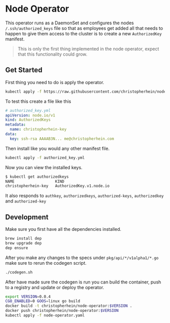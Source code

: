 # Node Operator

This operator runs as a DaemonSet and configures the nodes
`/.ssh/authorized_keys` file so that as employees get added all that needs to
happen to give them access to the cluster is to create a new `AuthorizedKey`
manifest. 

> This is only the first thing implemented in the node operator, expect that 
> this functionality could grow.

## Get Started

First thing you need to do is apply the operator.

```bash
kubectl apply -f https://raw.githubusercontent.com/christopherhein/node-operator/master/node-operator.yaml
```

To test this create a file like this

```yaml
# authorized_key.yml
apiVersion: node.io/v1
kind: AuthorizedKeys
metadata:
  name: christopherhein-key
data:
  key: ssh-rsa AAAAB3N... me@christopherhein.com
```

Then install like you would any other manifest file.

```bash
kubectl apply -f authorized_key.yml
```

Now you can view the installed keys.

```bash
$ kubectl get authorizedkeys
NAME                  KIND
christopherhein-key   AuthorizedKey.v1.node.io
```

It also responds to `authkey`, `authorizedkeys`, `authorized-keys`,
`authorizedkey` and `authorized-key`

## Development

Make sure you first have all the dependencies installed.

```bash
brew install dep
brew upgrade dep
dep ensure
```

After you make any changes to the specs under `pkg/api/*/v1alpha1/*.go` make
sure to rerun the codegen script.

```bash
./codegen.sh
```

After have made sure the codegen is run you can build the container, push to a
registry and update or deploy the operator.

```bash
export VERSION=0.0.4
CGO_ENABLED=0 GOOS=linux go build
docker build -t christopherhein/node-operator:$VERSION .
docker push christopherhein/node-operator:$VERSION
kubectl apply -f node-operator.yaml
```


